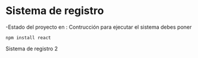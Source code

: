 <h1> Sistema de registro</h1>
-Estado del proyecto en : Contrucción
para ejecutar el sistema debes poner



```npm install react```

Sistema de registro 2




